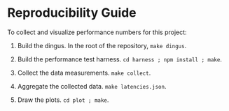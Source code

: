 Reproducibility Guide
=====================

To collect and visualize performance numbers for this project:

1. Build the dingus. In the root of the repository, `make dingus`.

2. Build the performance test harness. `cd harness ; npm install ; make`.

3. Collect the data measurements. `make collect`.

4. Aggregate the collected data. `make latencies.json`.

5. Draw the plots. `cd plot ; make`.
